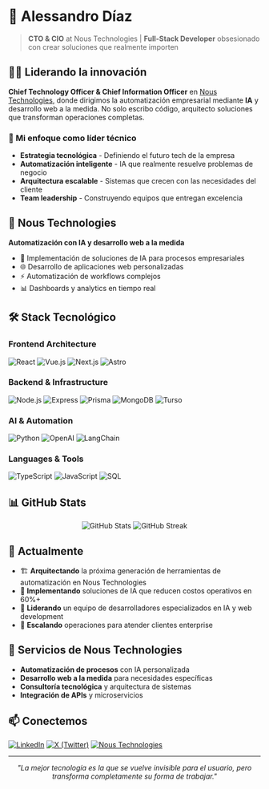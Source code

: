 # 🚀 Alessandro Díaz

> **CTO & CIO** at Nous Technologies | **Full-Stack Developer** obsesionado con crear soluciones que realmente importen

## 👨‍💼 Liderando la innovación

**Chief Technology Officer & Chief Information Officer** en [Nous Technologies](https://nous.cr), donde dirigimos la automatización empresarial mediante **IA** y desarrollo web a la medida. No solo escribo código, arquitecto soluciones que transforman operaciones completas.

### 🎯 Mi enfoque como líder técnico
- **Estrategia tecnológica** - Definiendo el futuro tech de la empresa
- **Automatización inteligente** - IA que realmente resuelve problemas de negocio  
- **Arquitectura escalable** - Sistemas que crecen con las necesidades del cliente
- **Team leadership** - Construyendo equipos que entregan excelencia

## 🏢 Nous Technologies

**Automatización con IA y desarrollo web a la medida**
- 🤖 Implementación de soluciones de IA para procesos empresariales
- 🌐 Desarrollo de aplicaciones web personalizadas
- ⚡ Automatización de workflows complejos
- 📊 Dashboards y analytics en tiempo real

## 🛠️ Stack Tecnológico

### Frontend Architecture
![React](https://img.shields.io/badge/-React-61DAFB?style=flat-square&logo=react&logoColor=black)
![Vue.js](https://img.shields.io/badge/-Vue.js-4FC08D?style=flat-square&logo=vue.js&logoColor=white)
![Next.js](https://img.shields.io/badge/-Next.js-000000?style=flat-square&logo=next.js&logoColor=white)
![Astro](https://img.shields.io/badge/-Astro-FF5D01?style=flat-square&logo=astro&logoColor=white)

### Backend & Infrastructure
![Node.js](https://img.shields.io/badge/-Node.js-339933?style=flat-square&logo=node.js&logoColor=white)
![Express](https://img.shields.io/badge/-Express-000000?style=flat-square&logo=express&logoColor=white)
![Prisma](https://img.shields.io/badge/-Prisma-2D3748?style=flat-square&logo=prisma&logoColor=white)
![MongoDB](https://img.shields.io/badge/-MongoDB-47A248?style=flat-square&logo=mongodb&logoColor=white)
![Turso](https://img.shields.io/badge/-Turso-4F46E5?style=flat-square&logo=sqlite&logoColor=white)

### AI & Automation
![Python](https://img.shields.io/badge/-Python-3776AB?style=flat-square&logo=python&logoColor=white)
![OpenAI](https://img.shields.io/badge/-OpenAI-412991?style=flat-square&logo=openai&logoColor=white)
![LangChain](https://img.shields.io/badge/-LangChain-1C3C3C?style=flat-square&logo=chainlink&logoColor=white)

### Languages & Tools
![TypeScript](https://img.shields.io/badge/-TypeScript-3178C6?style=flat-square&logo=typescript&logoColor=white)
![JavaScript](https://img.shields.io/badge/-JavaScript-F7DF1E?style=flat-square&logo=javascript&logoColor=black)
![SQL](https://img.shields.io/badge/-SQL-4479A1?style=flat-square&logo=postgresql&logoColor=white)

## 📊 GitHub Stats

<div align="center">
  <img src="https://github-readme-stats.vercel.app/api?username=tuusername&show_icons=true&theme=dark&hide_border=true" alt="GitHub Stats" />
  <img src="https://github-readme-streak-stats.herokuapp.com/?user=tuusername&theme=dark&hide_border=true" alt="GitHub Streak" />
</div>

## 🎯 Actualmente

- 🏗️ **Arquitectando** la próxima generación de herramientas de automatización en Nous Technologies
- 🤖 **Implementando** soluciones de IA que reducen costos operativos en 60%+
- 👥 **Liderando** un equipo de desarrolladores especializados en IA y web development
- 🚀 **Escalando** operaciones para atender clientes enterprise

## 💼 Servicios de Nous Technologies

- **Automatización de procesos** con IA personalizada
- **Desarrollo web a la medida** para necesidades específicas
- **Consultoría tecnológica** y arquitectura de sistemas
- **Integración de APIs** y microservicios

## 📫 Conectemos

[![LinkedIn](https://img.shields.io/badge/-LinkedIn-0077B5?style=flat-square&logo=linkedin&logoColor=white)](www.linkedin.com/in/alessandrodg)
[![X (Twitter)](https://img.shields.io/badge/-X-000000?style=flat-square&logo=x&logoColor=white)](https://x.com/ddiaz_ale)
[![Nous Technologies](https://img.shields.io/badge/-Nous%20Tech-FF6B35?style=flat-square&logo=rocket&logoColor=white)](https://nous.cr)

---

<div align="center">
  <i>"La mejor tecnología es la que se vuelve invisible para el usuario, pero transforma completamente su forma de trabajar."</i>
</div>
